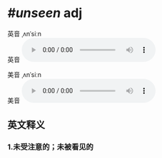 # ***\#unseen*** adj
英音 ˌʌnˈsiːn  
英音
<audio src="./media/unseen1_AAC.aac" controls="controls"></audio>

美音 ˌʌnˈsiːn  
美音
<audio src="./media/unseen2_AAC.aac" controls="controls"></audio>



  

英文释义
---
### 1.**未受注意的；未被看见的**  


